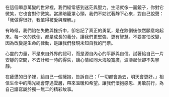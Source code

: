 在這個瞬息萬變的世界裡，我們經常感到迷茫與壓力。生活就像一面鏡子，你對它微笑，它也會對你微笑。當黑暗籠罩心頭，我們不妨試著靜下心來，對自己說聲：「我做得很好，我值得被愛與理解。」

有時候，我們陷在失敗與挫折中，卻忘記了真正的勇氣，是在跌倒後依然願意站起來。每一次的跌倒，都是成長的養分，讓我們更堅強、更有智慧。不要害怕改變，因為改變是生命的律動，是讓我們發現未知自我的門票。

心靈的力量，不是來自外界的認可，而是源自內心的平靜與自信。試著給自己一片安靜的空間，不去計較一時的得失，讓心情如同大海般寬廣，波濤起伏卻不失寧靜。

在疲憊的日子裡，給自己一個擁抱，告訴自己：「一切都會過去，明天會更好。」相信生命中的陽光總會穿過雲層，帶來溫暖和希望。讓我們懷抱感恩、勇敢前行，為自己譜寫屬於獨一無二的精彩故事。